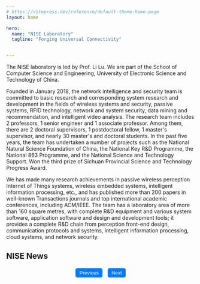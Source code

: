 ```yaml
---
# https://vitepress.dev/reference/default-theme-home-page
layout: home

hero:
  name: "NISE Laboratory"
  tagline: "Forging Universal Connectivity"


---
```


<style scoped>
.pagination {
  margin-top: 20px;
  text-align: center;
}


.pagination button {
  margin: 0 5px;
  padding: 5px 10px;
  border: none;
  background-color: #007bff;
  color: white;
  border-radius: 5px;
  cursor: pointer;
}

.pagination button:disabled {
  background-color: #ddd;
}
</style>

<script setup>
import { ref, computed } from 'vue'

const images = [
  'apple-touch-icon.png',
  'favicon-96x96.png',
  'apple-touch-icon.png'
]

// 定义新闻数据
const newsData = [
]

// 控制当前页码
const currentPage = ref(1)
const newsPerPage = 12

// 计算总页数
const totalPages = computed(() => Math.ceil(newsData.length / newsPerPage))

// 控制新闻分页
const visibleNews = computed(() => {
  const start = (currentPage.value - 1) * newsPerPage
  return newsData.slice(start, start + newsPerPage)
})

// 翻页控制
const nextPage = () => {
  if (currentPage.value < totalPages.value) currentPage.value++
}

const prevPage = () => {
  if (currentPage.value > 1) currentPage.value--
}
</script>

<Carousel :images="images" :interval="3000" />

The NISE laboratory is led by Prof. Li Lu. We are part of the School of Computer Science and Engineering, University of Electronic Science and Technology of China.

Founded in January 2018, the network intelligence and security team is committed to basic research and corresponding system research and development in the fields of wireless systems and security, passive systems, RFID technology, network and system security, data mining and recommendation, and intelligent video analysis. The research team includes 2 professors, 1 senior engineer and 1 associate professor. Among them, there are 2 doctoral supervisors, 1 postdoctoral fellow, 1 master's supervisor, and nearly 30 master's and doctoral students. In the past five years, the team has undertaken a number of projects such as the National Natural Science Foundation of China, the National Key R&D Programme, the National 863 Programme, and the National Science and Technology Support. Won the third prize of Sichuan Provincial Science and Technology Progress Award.

We has made many research achievements in passive wireless perception Internet of Things systems, wireless embedded systems, intelligent information processing, etc., and has published more than 200 papers in well-known Transactions journals and top international academic conferences, including ACM/IEEE. The team has a laboratory area of more than 160 square metres, with complete R&D equipment and various system software, application software and design and development tools; it provides a complete R&D chain from perception front-end design, communication protocols and systems, intelligent information processing, cloud systems, and network security.

## <a href="./pages/news" style="text-decoration: none;">NISE News</a>

<NewsList :newsData="visibleNews" :currentPage="currentPage" :newsPerPage="newsPerPage" />

<div class="pagination">
  <button @click="prevPage" :disabled="currentPage === 1">Previous</button>
  <button @click="nextPage" :disabled="currentPage === totalPages">Next</button>
</div>